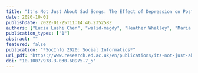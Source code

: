 ```yaml
---
title: "It's Not Just About Sad Songs: The Effect of Depression on Posting Lyrics and Quotes"
date: 2020-10-01
publishDate: 2022-01-25T11:14:46.235258Z
authors: ["Lucia Lushi Chen", "walid-magdy", "Heather Whalley", "Maria K. Wolters"]
publication_types: ["1"]
abstract: ""
featured: false
publication: "*SocInfo 2020: Social Informatics*"
url_pdf: "https://www.research.ed.ac.uk/en/publications/its-not-just-about-sad-songs-the-effect-of-depression-on-posting-"
doi: "10.1007/978-3-030-60975-7_5"
---
```


